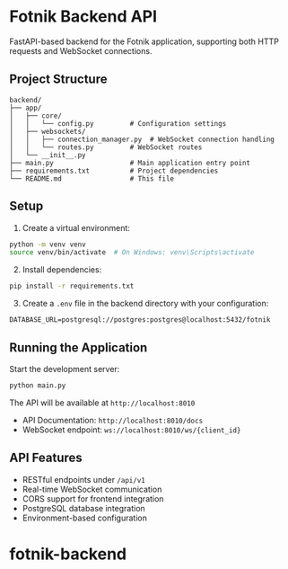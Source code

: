# Fotnik Backend API

FastAPI-based backend for the Fotnik application, supporting both HTTP requests and WebSocket connections.

## Project Structure

```
backend/
├── app/
│   ├── core/
│   │   └── config.py         # Configuration settings
│   ├── websockets/
│   │   ├── connection_manager.py  # WebSocket connection handling
│   │   └── routes.py         # WebSocket routes
│   └── __init__.py
├── main.py                   # Main application entry point
├── requirements.txt          # Project dependencies
└── README.md                 # This file
```

## Setup

1. Create a virtual environment:
```bash
python -m venv venv
source venv/bin/activate  # On Windows: venv\Scripts\activate
```

2. Install dependencies:
```bash
pip install -r requirements.txt
```

3. Create a `.env` file in the backend directory with your configuration:
```env
DATABASE_URL=postgresql://postgres:postgres@localhost:5432/fotnik
```

## Running the Application

Start the development server:
```bash
python main.py
```

The API will be available at `http://localhost:8010`
- API Documentation: `http://localhost:8010/docs`
- WebSocket endpoint: `ws://localhost:8010/ws/{client_id}`

## API Features

- RESTful endpoints under `/api/v1`
- Real-time WebSocket communication
- CORS support for frontend integration
- PostgreSQL database integration
- Environment-based configuration 

# fotnik-backend


